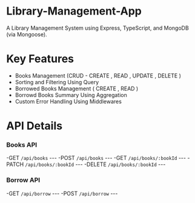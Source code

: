 # Library-Management-App
A Library Management System using Express, TypeScript, and MongoDB (via Mongoose).


#  Key Features
- Books Management (CRUD - CREATE , READ , UPDATE , DELETE )
- Sorting and Filtering Using Query
- Borrowed Books Management ( CREATE , READ )
- Borrowd Books Summary Using Aggregation
- Custom Error Handling Using Middlewares

# API Details
### Books API

-GET `/api/books` ---
-POST `/api/books` ---
-GET `/api/books/:bookId` --- 
-PATCH `/api/books/:bookId` --- 
-DELETE `/api/books/:bookId` ---

### Borrow API 

-GET `/api/borrow` ---
-POST `/api/borrow` ---


